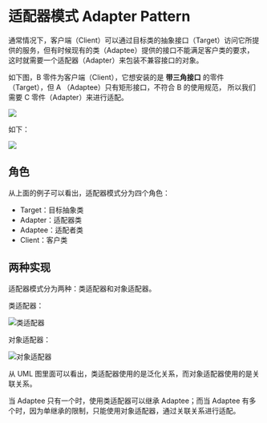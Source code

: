 # 适配器模式 Adapter Pattern

通常情况下，客户端（Client）可以通过目标类的抽象接口（Target）访问它所提供的服务，但有时候现有的类（Adaptee）提供的接口不能满足客户类的要求，
这时就需要一个适配器（Adapter）来包装不兼容接口的对象。

如下图，B 零件为客户端（Client），它想安装的是 **带三角接口** 的零件（Target），但 A （Adaptee）只有矩形接口，不符合 B 的使用规范，
所以我们需要 C 零件（Adapter）来进行适配。

![](https://box.kancloud.cn/2016-08-14_57b003664cda3.jpg)

如下：

![](https://box.kancloud.cn/2016-08-14_57b0036660d1c.jpg)

## 角色

从上面的例子可以看出，适配器模式分为四个角色：

- Target：目标抽象类
- Adapter：适配器类
- Adaptee：适配者类
- Client：客户类

## 两种实现

适配器模式分为两种：类适配器和对象适配器。

类适配器：

![类适配器](https://design-patterns.readthedocs.io/zh_CN/latest/_images/Adapter_classModel.jpg)

对象适配器：

![对象适配器](https://design-patterns.readthedocs.io/zh_CN/latest/_images/Adapter.jpg)

从 UML 图里面可以看出，类适配器使用的是泛化关系，而对象适配器使用的是关联关系。

当 Adaptee 只有一个时，使用类适配器可以继承 Adaptee；而当 Adaptee 有多个时，因为单继承的限制，只能使用对象适配器，通过关联关系进行适配。
